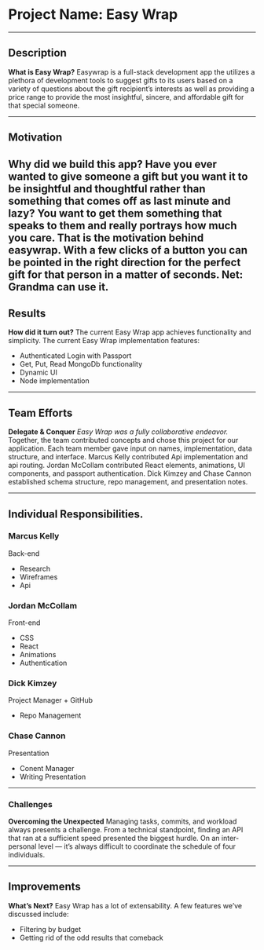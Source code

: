 # Project Name: Easy Wrap
-----------
## Description
<b>What is Easy Wrap?</b>
Easywrap is a full-stack development app the utilizes a plethora of development tools to suggest gifts to its users based on a variety of questions about the gift recipient’s interests as well as providing a price range to provide the most insightful, sincere, and affordable gift for that special someone.

----------

## Motivation
<b>Why did we build this app?</b>
Have you ever wanted to give someone a gift but you want it to be insightful and thoughtful rather than something that comes off as last minute and lazy? You want to get them something that speaks to them and really portrays how much you care. That is the motivation behind easywrap. With a few clicks of a button you can be pointed in the right direction for the perfect gift for that person in a matter of seconds. Net: Grandma can use it.
------------

## Results
<b>How did it turn out?</b>
The current Easy Wrap app achieves functionality and simplicity.
The current Easy Wrap implementation features:
<ul><li>Authenticated Login with Passport</li>
    <li>Get, Put, Read MongoDb functionality</li>
    <li>Dynamic UI</li>
    <li>Node implementation</li></ul>

-----------

## Team Efforts
<b>Delegate & Conquer</b>
<i>Easy Wrap was a fully collaborative endeavor.</i>
Together, the team contributed concepts and chose this project for our application. Each team member gave input on names, implementation, data structure, and interface. Marcus Kelly contributed Api implementation and api routing. Jordan McCollam contributed React elements, animations, UI components, and passport authentication. Dick Kimzey and Chase Cannon established schema structure, repo management, and presentation notes.

---------------

## Individual Responsibilities.
<h3>Marcus Kelly</h3>
Back-end
<ul><li>Research</li>
    <li>Wireframes</li>
    <li>Api</li></ul>
<h3>Jordan McCollam</h3>
Front-end
<ul><li>CSS</li>
    <li>React</li>
    <li>Animations</li>
    <li>Authentication</li></ul>

<h3>Dick Kimzey</h3>
Project Manager + GitHub
<ul><li>Repo Management</li></ul>

<h3>Chase Cannon</h3>
Presentation
    <ul><li>Conent Manager</li>
    <li>Writing Presentation</li></ul>

----------

### Challenges
<b>Overcoming the Unexpected</b>
Managing tasks, commits, and workload always presents a challenge. From a technical standpoint, finding an API that ran at a sufficient speed presented the biggest hurdle. On an inter-personal level — it’s always difficult to coordinate the schedule of four individuals.

--------

## Improvements
<b>What’s Next?</b>
Easy Wrap has a lot of extensability.
A few features we’ve discussed include:
<ul><li>Filtering by budget</li>
    <li>Getting rid of the odd results that comeback</li></ul>
 
